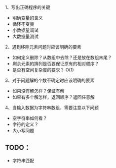 1、写出正确程序的关键

* 明确变量的含义
* 循环不变量
* 小数据量调试
* 大数据量测试

2、遇到移除元素问题时应该明确的要素

* 如何定义删除？从数组中去除？还是放在数组末尾？
* 剩余元素的排列是否要保证原有的相对顺序？
* 是否有空间复杂度的要求？ O(1)

3、对于问题解的个数不确定时应该明确的要素

* 如果没有解怎样？保证有解
* 如果有多个解怎样，返回顺序？返回任意解

4、当输入数据为字符串数组，需要注意以下问题

* 空字符串如何看？
* 字符的定义？
* 大小写问题

## TODO：

* 字符串匹配
